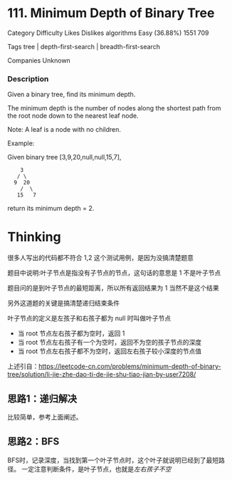 # 111. Minimum Depth of Binary Tree

Category	Difficulty	Likes	Dislikes
algorithms	Easy (36.88%)	1551	709

Tags
tree | depth-first-search | breadth-first-search

Companies
Unknown

### Description  

Given a binary tree, find its minimum depth.

The minimum depth is the number of nodes along the shortest path from the root node down to the nearest leaf node.

Note: A leaf is a node with no children.

Example:

Given binary tree [3,9,20,null,null,15,7],
```
    3
   / \
  9  20
    /  \
   15   7
```

return its minimum depth = 2.

# Thinking  

很多人写出的代码都不符合 1,2 这个测试用例，是因为没搞清楚题意

题目中说明:叶子节点是指没有子节点的节点，这句话的意思是 1 不是叶子节点

题目问的是到叶子节点的最短距离，所以所有返回结果为 1 当然不是这个结果

另外这道题的关键是搞清楚递归结束条件

叶子节点的定义是左孩子和右孩子都为 null 时叫做叶子节点
- 当 root 节点左右孩子都为空时，返回 1
- 当 root 节点左右孩子有一个为空时，返回不为空的孩子节点的深度
- 当 root 节点左右孩子都不为空时，返回左右孩子较小深度的节点值

上述引自：https://leetcode-cn.com/problems/minimum-depth-of-binary-tree/solution/li-jie-zhe-dao-ti-de-jie-shu-tiao-jian-by-user7208/

## 思路1：递归解决

比较简单，参考上面阐述。

## 思路2：BFS  

BFS时，记录深度，当找到第一个叶子节点时，这个叶子就说明已经到了最短路径。
一定注意判断条件，是叶子节点，也就是*左右孩子不空*